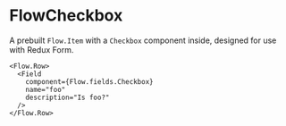 FlowCheckbox
====

      
A prebuilt `Flow.Item` with a `Checkbox` component inside, designed for use with Redux Form.

```
<Flow.Row>
  <Field
    component={Flow.fields.Checkbox}
    name="foo"
    description="Is foo?"
  />
</Flow.Row>
```
